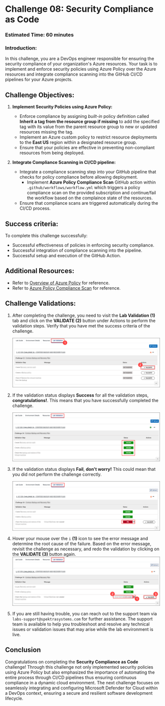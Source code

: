 # Challenge 08: Security Compliance as Code

### Estimated Time: 60 minutes

### Introduction:
In this challenge, you are a DevOps engineer responsible for ensuring the security compliance of your organization's Azure resources. Your task is to implement and enforce security policies using Azure Policy over the Azure resources and integrate compliance scanning into the GitHub CI/CD pipelines for your Azure projects. 

## Challenge Objectives:

1. **Implement Security Policies using Azure Policy:**
   - Enforce compliance by assigning *built-in* policy definition called **Inherit a tag from the resource group if missing** to add the specified tag with its value from the parent resource group to new or updated resources missing the tag.
   - Implement an Azure custom policy to restrict resource deployments to the **East US** region within a designated resource group.
   - Ensure that your policies are effective in preventing non-compliant resources from being deployed.
   
2. **Integrate Compliance Scanning in CI/CD pipeline:**
   - Integrate a compliance scanning step into your GitHub pipeline that checks for policy compliance before allowing deployment.
      - Implement **Azure Policy Compliance Scan** GitHub action within `.github/workflows/workflow.yml` which triggers a policy compliance scan on the provided subscription and continue/fail the workflow based on the complaince state of the resources.
   - Ensure that compliance scans are triggered automatically during the CI/CD process.

## Success criteria:
To complete this challenge successfully:

- Successful effectiveness of policies in enforcing security compliance.
- Successful integration of compliance scanning into the pipeline.
- Successful setup and execution of the GitHub Action.

## Additional Resources:

- Refer to [Overview of Azure Policy](https://learn.microsoft.com/en-us/azure/governance/policy/overview) for reference.
- Refer to [Azure Policy Compliance Scan](https://github.com/marketplace/actions/azure-policy-compliance-scan) for reference.

## Challenge Validations:

1. After completing the challenge, you need to visit the **Lab Validation (1)** tab and click on the **VALIDATE (2)** button under Actions to perform the validation steps. Verify that you have met the success criteria of the challenge. 
 
    ![](../media/validate01.png "Validation")
 
1. If the validation status displays **Success** for all the validation steps, **congratulations!**. This means that you have successfully completed the challenge.
 
     ![](../media/validate02.png "Validation")
1. If the validation status displays **Fail**, **don't worry!** This could mean that you did not perform the challenge correctly.
 
     ![](../media/validate03.png "Validation")
 
1. Hover your mouse over the `i` **(1)** icon to see the error message and determine the root cause of the failure. Based on the error message, revisit the challenge as necessary, and redo the validation by clicking on the **VALIDATE (3)** button again.
     ![](../media/validate04.png "Validation")
 
1. If you are still having trouble, you can reach out to the support team via `labs-support@spektrasystems.com` for further assistance. The support team is available to help you troubleshoot and resolve any technical issues or validation issues that may arise while the lab environment is live.

## Conclusion
Congratulations on completing the **Security Compliance as Code** challenge! Through this challenge  not only implemented security policies using Azure Policy but also emphasized the importance of automating the entire process through CI/CD pipelines thus ensuring continuous compliance in a dynamic cloud environment. The next challenge focuses on seamlessly integrating and configuring Microsoft Defender for Cloud within a DevOps context, ensuring a secure and resilient software development lifecycle.

